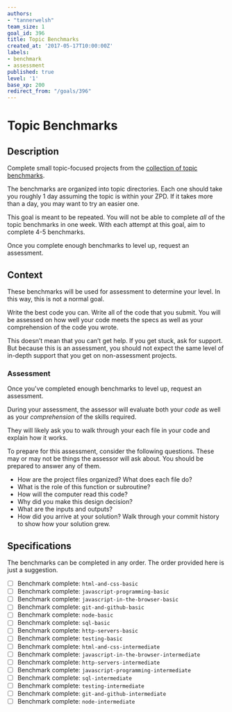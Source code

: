 ```yaml
---
authors:
- "tannerwelsh"
team_size: 1
goal_id: 396
title: Topic Benchmarks
created_at: '2017-05-17T10:00:00Z'
labels:
- benchmark
- assessment
published: true
level: '1'
base_xp: 200
redirect_from: "/goals/396"
---
```


# Topic Benchmarks

## Description

Complete small topic-focused projects from the [collection of topic benchmarks][topic-benchmarks-repo].

The benchmarks are organized into topic directories. Each one should take you roughly 1 day assuming the topic is within your ZPD. If it takes more than a day, you may want to try an easier one.

This goal is meant to be repeated. You will not be able to complete _all_ of the topic benchmarks in one week. With each attempt at this goal, aim to complete 4-5 benchmarks.

Once you complete enough benchmarks to level up, request an assessment.

## Context

These benchmarks will be used for assessment to determine your level. In this way, this is not a normal goal.

Write the best code you can. Write all of the code that you submit. You will be assessed on how well your code meets the specs as well as your comprehension of the code you wrote.

This doesn’t mean that you can’t get help. If you get stuck, ask for support. But because this is an assessment, you should not expect the same level of in-depth support that you get on non-assessment projects.

### Assessment

Once you've completed enough benchmarks to level up, request an assessment.

During your assessment, the assessor will evaluate both your _code_ as well as your _comprehension_ of the skills required.

They will likely ask you to walk through your each file in your code and explain how it works.

To prepare for this assessment, consider the following questions. These may or may not be things the assessor will ask about. You should be prepared to answer any of them.

- How are the project files organized? What does each file do?
- What is the role of this function or subroutine?
- How will the computer read this code?
- Why did you make this design decision?
- What are the inputs and outputs?
- How did you arrive at your solution? Walk through your commit history to show how your solution grew.

## Specifications

The benchmarks can be completed in any order. The order provided here is just a suggestion.

- [ ] Benchmark complete: `html-and-css-basic`
- [ ] Benchmark complete: `javascript-programming-basic`
- [ ] Benchmark complete: `javascript-in-the-browser-basic`
- [ ] Benchmark complete: `git-and-github-basic`
- [ ] Benchmark complete: `node-basic`
- [ ] Benchmark complete: `sql-basic`
- [ ] Benchmark complete: `http-servers-basic`
- [ ] Benchmark complete: `testing-basic`
- [ ] Benchmark complete: `html-and-css-intermediate`
- [ ] Benchmark complete: `javascript-in-the-browser-intermediate`
- [ ] Benchmark complete: `http-servers-intermediate`
- [ ] Benchmark complete: `javascript-programming-intermediate`
- [ ] Benchmark complete: `sql-intermediate`
- [ ] Benchmark complete: `testing-intermediate`
- [ ] Benchmark complete: `git-and-github-intermediate`
- [ ] Benchmark complete: `node-intermediate`

[topic-benchmarks-repo]: https://github.com/GuildCrafts/topic-benchmarks
